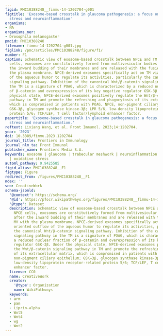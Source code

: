 ```yaml
---
figid: PMC10388248__fimmu-14-1202704-g001
figtitle: 'Exosome-based crosstalk in glaucoma pathogenesis: a focus on oxidative
  stress and neuroinflammation'
organisms:
- NA
organisms_ner:
- Drosophila melanogaster
pmcid: PMC10388248
filename: fimmu-14-1202704-g001.jpg
figlink: /pmc/articles/PMC10388248/figure/f1/
number: F1
caption: Schematic view of exosome-based crosstalk between NPCE and TM. In the NPCE
  cells, exosomes are constitutively formed from multivesicular bodies (MVE) after
  the inward budding of their membranes and are released with the fusion of MV with
  the plasma membrane. NPCE-derived exosomes specifically act on TM via oriented outflow
  of the aqueous humor to regulate its activities, particularly the canonical Wnt/β-catenin
  signaling pathway. Inhibition of the canonical Wnt/β-catenin signaling pathway in
  the TM is a signature of POAG, which is characterized by a reduced nuclear fraction
  of β-catenin and overexpression of its key negative regulator GSK-3β. Under the
  physical state, NPCE-derived exosomes positively regulate the Wnt/β-catenin signaling
  pathway in TM and promote the refreshing and phagocytosis of its extracellular matrix,
  which is compromised in patients with POAG. NPCE, non-pigment ciliary epithelium;
  GSK–3β, glycogen synthase kinase-3β; LPR 5/6, low-density lipoprotein receptor-related
  protein 5/6; TCF/LEF, T cell factor/lymphoid enhancer factor.
papertitle: 'Exosome-based crosstalk in glaucoma pathogenesis: a focus on oxidative
  stress and neuroinflammation.'
reftext: Lixiang Wang, et al. Front Immunol. 2023;14:1202704.
year: '2023'
doi: 10.3389/fimmu.2023.1202704
journal_title: Frontiers in Immunology
journal_nlm_ta: Front Immunol
publisher_name: Frontiers Media S.A.
keywords: exosome | glaucoma | trabecular meshwork | neuroinflammation | microglia
  | oxidative stress
automl_pathway: 0.9425585
figid_alias: PMC10388248__F1
figtype: Figure
redirect_from: /figures/PMC10388248__F1
ndex: ''
seo: CreativeWork
schema-jsonld:
  '@context': https://schema.org/
  '@id': https://pfocr.wikipathways.org/figures/PMC10388248__fimmu-14-1202704-g001.html
  '@type': Dataset
  description: Schematic view of exosome-based crosstalk between NPCE and TM. In the
    NPCE cells, exosomes are constitutively formed from multivesicular bodies (MVE)
    after the inward budding of their membranes and are released with the fusion of
    MV with the plasma membrane. NPCE-derived exosomes specifically act on TM via
    oriented outflow of the aqueous humor to regulate its activities, particularly
    the canonical Wnt/β-catenin signaling pathway. Inhibition of the canonical Wnt/β-catenin
    signaling pathway in the TM is a signature of POAG, which is characterized by
    a reduced nuclear fraction of β-catenin and overexpression of its key negative
    regulator GSK-3β. Under the physical state, NPCE-derived exosomes positively regulate
    the Wnt/β-catenin signaling pathway in TM and promote the refreshing and phagocytosis
    of its extracellular matrix, which is compromised in patients with POAG. NPCE,
    non-pigment ciliary epithelium; GSK–3β, glycogen synthase kinase-3β; LPR 5/6,
    low-density lipoprotein receptor-related protein 5/6; TCF/LEF, T cell factor/lymphoid
    enhancer factor.
  license: CC0
  name: CreativeWork
  creator:
    '@type': Organization
    name: WikiPathways
  keywords:
  - arm
  - pan
  - Liprin-alpha
  - Wnt5
  - Wnt4
  - wg
  - Wnt2
---
```


